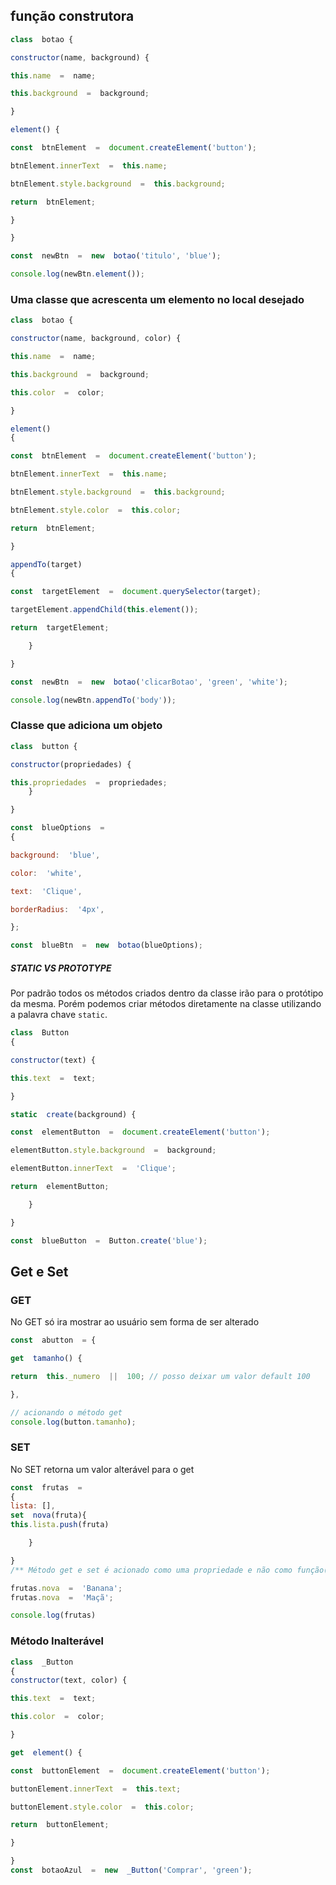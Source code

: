 ## função construtora

```js
class  botao {

constructor(name, background) {

this.name  =  name;

this.background  =  background;

}

element() {

const  btnElement  =  document.createElement('button');

btnElement.innerText  =  this.name;

btnElement.style.background  =  this.background;

return  btnElement;

}

}

const  newBtn  =  new  botao('titulo', 'blue');

console.log(newBtn.element());

```

### Uma classe que acrescenta um elemento no local desejado



```js
class  botao {

constructor(name, background, color) {

this.name  =  name;

this.background  =  background;

this.color  =  color;

}

element() 
{

const  btnElement  =  document.createElement('button');

btnElement.innerText  =  this.name;

btnElement.style.background  =  this.background;

btnElement.style.color  =  this.color;

return  btnElement;

}

appendTo(target) 
{

const  targetElement  =  document.querySelector(target);

targetElement.appendChild(this.element());

return  targetElement;

	}

}

const  newBtn  =  new  botao('clicarBotao', 'green', 'white');

console.log(newBtn.appendTo('body'));

```

### Classe que adiciona um objeto

```js
class  button {

constructor(propriedades) {

this.propriedades  =  propriedades;
	}

}

const  blueOptions  = 
{

background:  'blue',

color:  'white',

text:  'Clique',

borderRadius:  '4px',

};

const  blueBtn  =  new  botao(blueOptions);

```

##### STATIC VS PROTOTYPE
Por padrão todos os métodos criados dentro da classe irão para o protótipo da mesma. Porém podemos criar métodos diretamente na classe utilizando a palavra chave `static`.

```js
class  Button 
{

constructor(text) {

this.text  =  text;

}

static  create(background) {

const  elementButton  =  document.createElement('button');

elementButton.style.background  =  background;

elementButton.innerText  =  'Clique';

return  elementButton;

	}

}

const  blueButton  =  Button.create('blue');

```

## Get e Set

### GET
No GET só ira mostrar ao usuário sem forma de ser alterado
```js
const  abutton  = {

get  tamanho() {

return  this._numero  ||  100; // posso deixar um valor default 100

},

// acionando o método get
console.log(button.tamanho);

```

### SET

 No SET retorna um valor alterável para o get

```js
const  frutas  = 
{
lista: [],
set  nova(fruta){
this.lista.push(fruta)

	}

}
/** Método get e set é acionado como uma propriedade e não como função() */

frutas.nova  =  'Banana';
frutas.nova  =  'Maçã';

console.log(frutas)
```


### Método Inalterável 

```js
class  _Button 
{
constructor(text, color) {

this.text  =  text;

this.color  =  color;

}

get  element() {

const  buttonElement  =  document.createElement('button');

buttonElement.innerText  =  this.text;

buttonElement.style.color  =  this.color;

return  buttonElement;

}

}
const  botaoAzul  =  new  _Button('Comprar', 'green');
```